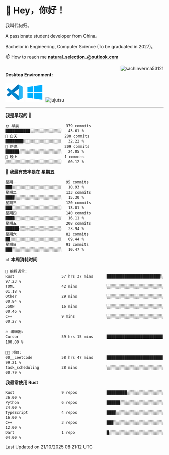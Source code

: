 # 👋 Hey，你好！

我叫代何归。

A passionate student developer from China。

Bachelor in Engineering, Computer Science (To be graduated in 2027)。

📫 How to reach me **natural_selection_@outlook.com**

<div style="display: flex; justify-content: space-between; align-items: flex-start;">
  <div>
    <h4>Desktop Environment: </h4>
    <span>
      <img style="margin: auto;" src="https://raw.githubusercontent.com/sachinverma53121/sachinverma53121/master/icons/vsc.png" alt=vs width="60" height="60"/>
      <img style="margin: auto;" src="https://raw.githubusercontent.com/sachinverma53121/sachinverma53121/master/icons/win10.png" alt=windows10 width="60" height="60"/>
      <img style="margin: auto;" src="https://img2023.cnblogs.com/blog/3292968/202505/3292968-20250515084111916-1835883071.png" alt=jujutsu width="60" height="60"/>
    </span>
  </div>
  <div>
    <img style="margin: auto;" src=https://github-readme-stats.vercel.app/api?username=Natural-selection1&show_icons=true alt=sachinverma53121 />
  </div>
</div>

---

<!--START_SECTION:waka-->
**我是早起的 🐤** 

```text
🌞 早晨                     379 commits         ███████████░░░░░░░░░░░░░░   43.61 % 
🌆 白天                     280 commits         ████████░░░░░░░░░░░░░░░░░   32.22 % 
🌃 傍晚                     209 commits         ██████░░░░░░░░░░░░░░░░░░░   24.05 % 
🌙 晚上                     1 commits           ░░░░░░░░░░░░░░░░░░░░░░░░░   00.12 % 
```
📅 **我最有效率是在 星期五** 

```text
星期一                      95 commits          ███░░░░░░░░░░░░░░░░░░░░░░   10.93 % 
星期二                      133 commits         ████░░░░░░░░░░░░░░░░░░░░░   15.30 % 
星期三                      120 commits         ███░░░░░░░░░░░░░░░░░░░░░░   13.81 % 
星期四                      140 commits         ████░░░░░░░░░░░░░░░░░░░░░   16.11 % 
星期五                      208 commits         ██████░░░░░░░░░░░░░░░░░░░   23.94 % 
星期六                      82 commits          ██░░░░░░░░░░░░░░░░░░░░░░░   09.44 % 
星期日                      91 commits          ███░░░░░░░░░░░░░░░░░░░░░░   10.47 % 
```


📊 **本周消耗时间** 

```text
💬 编程语言: 
Rust                     57 hrs 37 mins      ████████████████████████░   97.23 % 
TOML                     42 mins             ░░░░░░░░░░░░░░░░░░░░░░░░░   01.18 % 
Other                    29 mins             ░░░░░░░░░░░░░░░░░░░░░░░░░   00.84 % 
JSON                     16 mins             ░░░░░░░░░░░░░░░░░░░░░░░░░   00.46 % 
C++                      9 mins              ░░░░░░░░░░░░░░░░░░░░░░░░░   00.27 % 

🔥 编辑器: 
Cursor                   59 hrs 15 mins      █████████████████████████   100.00 % 

🐱‍💻 项目: 
00__Leetcode             58 hrs 47 mins      █████████████████████████   99.21 % 
task_scheduling          28 mins             ░░░░░░░░░░░░░░░░░░░░░░░░░   00.79 % 
```

**我最常使用 Rust** 

```text
Rust                     9 repos             █████████░░░░░░░░░░░░░░░░   36.00 % 
Python                   6 repos             ██████░░░░░░░░░░░░░░░░░░░   24.00 % 
TypeScript               4 repos             ████░░░░░░░░░░░░░░░░░░░░░   16.00 % 
C++                      3 repos             ███░░░░░░░░░░░░░░░░░░░░░░   12.00 % 
Dart                     1 repo              █░░░░░░░░░░░░░░░░░░░░░░░░   04.00 % 
```




 Last Updated on 21/10/2025 08:21:12 UTC
<!--END_SECTION:waka-->
